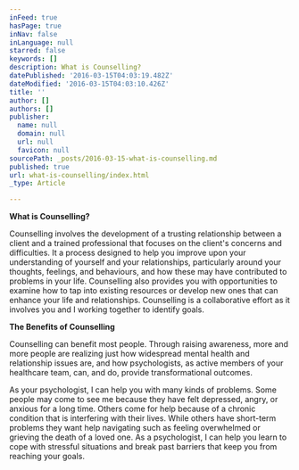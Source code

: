 ```yaml
---
inFeed: true
hasPage: true
inNav: false
inLanguage: null
starred: false
keywords: []
description: What is Counselling?
datePublished: '2016-03-15T04:03:19.482Z'
dateModified: '2016-03-15T04:03:10.426Z'
title: ''
author: []
authors: []
publisher:
  name: null
  domain: null
  url: null
  favicon: null
sourcePath: _posts/2016-03-15-what-is-counselling.md
published: true
url: what-is-counselling/index.html
_type: Article

---
```

**What is Counselling?**

Counselling involves the development of a trusting relationship between a client and a trained professional that focuses on the client's concerns and difficulties.  It a process designed to help you improve upon your understanding of yourself and your relationships, particularly around your thoughts, feelings, and behaviours, and how these may have contributed to problems in your life.  Counselling also provides you with opportunities to examine how to tap into existing resources or develop new ones that can enhance your life and relationships.  Counselling is a collaborative effort as it involves you and I working together to identify goals.  

**The Benefits of Counselling**

Counselling can benefit most people.  Through raising awareness, more and more people are realizing just how widespread mental health and relationship issues are, and how psychologists, as active members of your healthcare team, can, and do, provide transformational outcomes.

As your psychologist, I can help you with many kinds of problems. Some people may come to see me because they have felt depressed, angry, or anxious for a long time.  Others come for help because of a chronic condition that is interfering with their lives.  While others have short-term problems they want help navigating such as feeling overwhelmed or grieving the death of a loved one.   As a psychologist, I can help you learn to cope with stressful situations and break past barriers that keep you from reaching your goals.